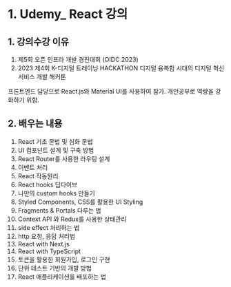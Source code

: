 # 1. Udemy_ React 강의

## 1. 강의수강 이유
1. 제5회 오픈 인프라 개발 경진대회 (OIDC 2023)
2. 2023 제4회 K-디지털 트레이닝 HACKATHON 디지털 융복합 시대의 디지털 혁신 서비스 개발 해커톤

프론트엔드 담당으로 React.js와 Material UI를 사용하여 참가.
개인공부로 역량을 강화하기 위함.

## 2. 배우는 내용
1. React 기초 문법 및 심화 문법
2. UI 컴포넌트 설계 및 구축 방법
3. React Router를 사용한 라우팅 설계
4. 이벤트 처리
5. React 작동원리
6. React hooks 딥다이브
7. 나만의 custom hooks 만들기
8. Styled Components, CSS를 활용한 UI Styling
9. Fragments & Portals 다루는 법
10. Context API 와 Redux를 사용한 상태관리
11. side effect 처리하는 법
12. http 요청, 응답 처리법
13. React with Next.js
14. React with TypeScript
15. 토큰을 활용한 회원가입, 로그인 구현
16. 단위 테스트 기반의 개발 방법
17. React 애플리케이션을 배포하는 법
